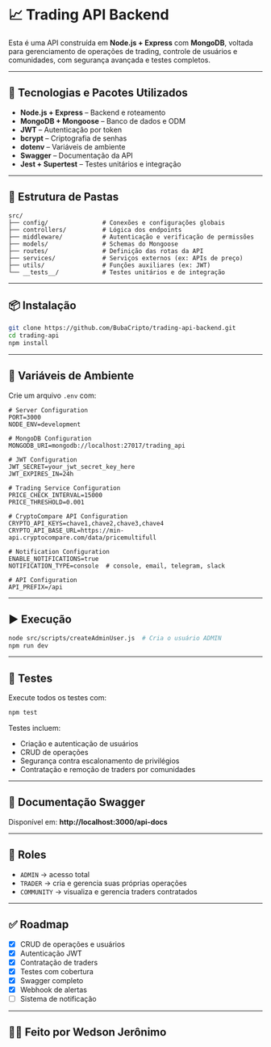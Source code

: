 # 📈 Trading API Backend

Esta é uma API construída em **Node.js + Express** com **MongoDB**, voltada para gerenciamento de operações de trading, controle de usuários e comunidades, com segurança avançada e testes completos.

---

## 🚀 Tecnologias e Pacotes Utilizados

- **Node.js + Express** – Backend e roteamento
- **MongoDB + Mongoose** – Banco de dados e ODM
- **JWT** – Autenticação por token
- **bcrypt** – Criptografia de senhas
- **dotenv** – Variáveis de ambiente
- **Swagger** – Documentação da API
- **Jest + Supertest** – Testes unitários e integração

---

## 🧱 Estrutura de Pastas

```
src/
├── config/               # Conexões e configurações globais
├── controllers/          # Lógica dos endpoints
├── middleware/           # Autenticação e verificação de permissões
├── models/               # Schemas do Mongoose
├── routes/               # Definição das rotas da API
├── services/             # Serviços externos (ex: APIs de preço)
├── utils/                # Funções auxiliares (ex: JWT)
└── __tests__/            # Testes unitários e de integração
```

---

## 📦 Instalação

```bash
git clone https://github.com/BubaCripto/trading-api-backend.git
cd trading-api
npm install
```

---

## 🔐 Variáveis de Ambiente

Crie um arquivo `.env` com:

```
# Server Configuration
PORT=3000
NODE_ENV=development

# MongoDB Configuration
MONGODB_URI=mongodb://localhost:27017/trading_api

# JWT Configuration
JWT_SECRET=your_jwt_secret_key_here
JWT_EXPIRES_IN=24h

# Trading Service Configuration
PRICE_CHECK_INTERVAL=15000
PRICE_THRESHOLD=0.001

# CryptoCompare API Configuration
CRYPTO_API_KEYS=chave1,chave2,chave3,chave4
CRYPTO_API_BASE_URL=https://min-api.cryptocompare.com/data/pricemultifull

# Notification Configuration
ENABLE_NOTIFICATIONS=true
NOTIFICATION_TYPE=console  # console, email, telegram, slack

# API Configuration
API_PREFIX=/api
```

---

## ▶️ Execução

```bash
node src/scripts/createAdminUser.js  # Cria o usuário ADMIN
npm run dev
```

---

## 🧪 Testes

Execute todos os testes com:

```bash
npm test
```

Testes incluem:

- Criação e autenticação de usuários
- CRUD de operações
- Segurança contra escalonamento de privilégios
- Contratação e remoção de traders por comunidades

---

## 📄 Documentação Swagger

Disponível em:
**http://localhost:3000/api-docs**

---

## 👤 Roles

- `ADMIN` → acesso total
- `TRADER` → cria e gerencia suas próprias operações
- `COMMUNITY` → visualiza e gerencia traders contratados

---

## ✅ Roadmap

- [x] CRUD de operações e usuários
- [x] Autenticação JWT
- [x] Contratação de traders
- [x] Testes com cobertura
- [x] Swagger completo
- [x] Webhook de alertas
- [ ] Sistema de notificação

---

## 👨‍💻 Feito por Wedson Jerônimo
